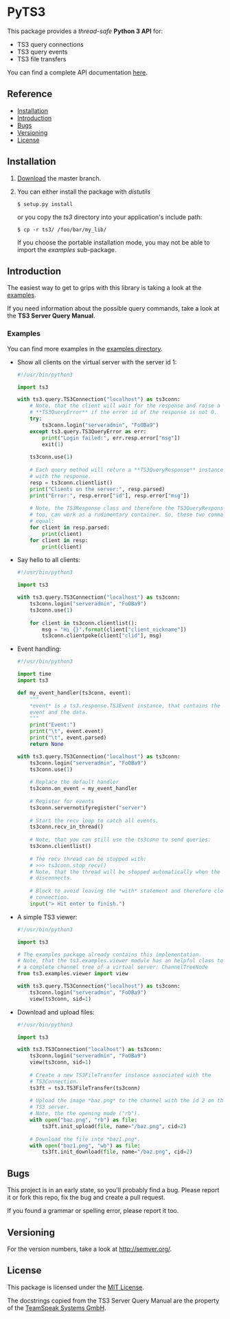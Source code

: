 # PyTS3
This package provides a *thread-safe* **Python 3 API** for:

* TS3 query connections
* TS3 query events
* TS3 file transfers

You can find a complete API documentation 
[here](http://benediktschmitt.de/docs/pyts3).


## Reference
* [Installation](#installation)
* [Introduction](#introduction)
* [Bugs](#bugs)
* [Versioning](#versioning)
* [License](#license)


## Installation

1.	[Download](https://github.com/benediktschmitt/emsm/archive/master.zip) the
    master branch.
	
2.	You can either install the package with *distutils*
	
	```Shell
	$ setup.py install
	```
	
	or you copy the *ts3* directory into your application's include path:
	
	```Shell
	$ cp -r ts3/ /foo/bar/my_lib/
	```
	
	If you choose the portable installation mode, you may not be able to import
	the *examples* sub-package.


## Introduction
The easiest way to get to grips with this library is taking a look at the
[examples](ts3/examples/).

If you need information about the possible query commands, take a look at the 
**TS3 Server Query Manual**.


### Examples
You can find more examples in the [examples directory](ts3/examples).

*	Show all clients on the virtual server with the server id 1:

	```Python
	#!/usr/bin/python3

	import ts3

	with ts3.query.TS3Connection("localhost") as ts3conn:
		# Note, that the client will wait for the response and raise a
		# **TS3QueryError** if the error id of the response is not 0.
		try:
			ts3conn.login("serveradmin", "FoOBa9")
		except ts3.query.TS3QueryError as err:
			print("Login failed:", err.resp.error["msg"])
			exit(1)
		
		ts3conn.use(1)
		
		# Each query method will return a **TS3QueryResponse** instance,
		# with the response.
		resp = ts3conn.clientlist()
		print("Clients on the server:", resp.parsed)
		print("Error:", resp.error["id"], resp.error["msg"])
		
		# Note, the TS3Response class and therefore the TS3QueryResponse class
		# too, can work as a rudimentary container. So, these two commands are
		# equal:
		for client in resp.parsed:
			print(client)
		for client in resp:
			print(client)
	```

*	Say hello to all clients:

	```Python
	#!/usr/bin/python3

	import ts3

	with ts3.query.TS3Connection("localhost") as ts3conn:
		ts3conn.login("serveradmin", "FoOBa9")
		ts3conn.use(1)
		
		for client in ts3conn.clientlist():
			msg = "Hi {}".format(client["client_nickname"])
			ts3conn.clientpoke(client["clid"], msg)
	```
	
*	Event handling:

	```Python
	#!/usr/bin/python3

	import time
	import ts3
	
	def my_event_handler(ts3conn, event):
		"""
		*event* is a ts3.response.TS3Event instance, that contains the name of the
        event and the data.
		"""
		print("Event:")
		print("\t", event.event)
		print("\t", event.parsed)
		return None
	
	with ts3.query.TS3Connection("localhost") as ts3conn:
		ts3conn.login("serveradmin", "FoOBa9")
		ts3conn.use(1)
		
		# Replace the default handler
		ts3conn.on_event = my_event_handler
		
		# Register for events
		ts3conn.servernotifyregister("server")
		
		# Start the recv loop to catch all events.
		ts3conn.recv_in_thread()
      
        # Note, that you can still use the ts3conn to send queries:
        ts3conn.clientlist()
		
		# The recv thread can be stopped with:
		# >>> ts3conn.stop_recv()
		# Note, that the thread will be stopped automatically when the client
		# disconnects.
		
		# Block to avoid leaving the *with* statement and therefore closing the
		# connection.
		input("> Hit enter to finish.")
	```
	
*	A simple TS3 viewer:

	```Python
	#!/usr/bin/python3
	
	import ts3
	
	# The examples package already contains this implementation. 
	# Note, that the ts3.examples.viewer module has an helpful class to build 
	# a complete channel tree of a virtual server: ChannelTreeNode
	from ts3.examples.viewer import view
	
	with ts3.query.TS3Connection("localhost") as ts3conn:
		ts3conn.login("serveradmin", "FoOBa9")
		view(ts3conn, sid=1)
	```
	
*	Download and upload files:

	```Python
	#!/usr/bin/python3
	
	import ts3
	
	with ts3.TS3Connection("localhost") as ts3conn:
		ts3conn.login("serveradmin", "FoOBa9")
		view(ts3conn, sid=1)
		
		# Create a new TS3FileTransfer instance associated with the
		# TS3Connection.
		ts3ft = ts3.TS3FileTransfer(ts3conn)
		
		# Upload the image *baz.png* to the channel with the id 2 on the
		# TS3 server.
		# Note, the the opening mode ("rb").
		with open("baz.png", "rb") as file:
			ts3ft.init_upload(file, name="/baz.png", cid=2)
		
		# Download the file into *baz1.png*.
		with open("baz1.png", "wb") as file:
			ts3ft.init_download(file, name="/baz.png", cid=2)
	```

	
## Bugs
This project is in an early state, so you'll probably find a bug. Please report
it or fork this repo, fix the bug and create a pull request. 

If you found a grammar or spelling error, please report it too.


## Versioning
For the version numbers, take a look at http://semver.org/.


## License
This package is licensed under the [MIT License](LICENSE). 

The docstrings copied from the TS3 Server Query Manual are the property of the
[TeamSpeak Systems GmbH](http://www.teamspeak.com/).